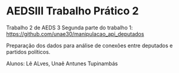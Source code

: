 # AEDSIII Trabalho Prático 2

Trabalho 2 de AEDS 3 
Segunda parte do trabalho 1: https://github.com/unae30/manipulacao_api_deputados

Preparação dos dados para análise de conexões entre deputados e partidos políticos. 

Alunos: Lê ALves, Unaê Antunes Tupinambás
